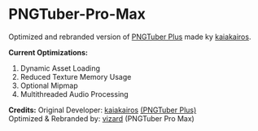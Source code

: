 # PNGTuber-Pro-Max
Optimized and rebranded version of [PNGTuber Plus](https://github.com/kaiakairos/PNGTuber-Plus) made ky [kaiakairos](https://github.com/kaiakairos).

**Current Optimizations:**
1. Dynamic Asset Loading
2. Reduced Texture Memory Usage
3. Optional Mipmap
4. Multithreaded Audio Processing

**Credits:**
Original Developer: [kaiakairos](https://github.com/kaiakairos) [(PNGTuber Plus)](https://github.com/kaiakairos/PNGTuber-Plus)  
Optimized & Rebranded by: [vizard](https://x.com/vizardo_) (PNGTuber Pro Max)
